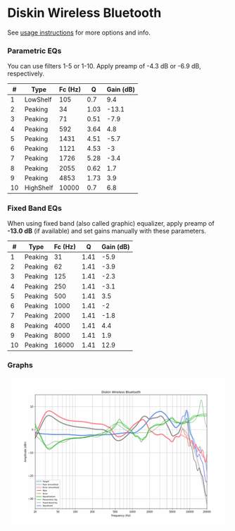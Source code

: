 # Diskin Wireless Bluetooth
See [usage instructions](https://github.com/jaakkopasanen/AutoEq#usage) for more options and info.

### Parametric EQs
You can use filters 1-5 or 1-10. Apply preamp of -4.3 dB or -6.9 dB, respectively.

|   # | Type      |   Fc (Hz) |    Q |   Gain (dB) |
|-----|-----------|-----------|------|-------------|
|   1 | LowShelf  |       105 | 0.7  |         9.4 |
|   2 | Peaking   |        34 | 1.03 |       -13.1 |
|   3 | Peaking   |        71 | 0.51 |        -7.9 |
|   4 | Peaking   |       592 | 3.64 |         4.8 |
|   5 | Peaking   |      1431 | 4.51 |        -5.7 |
|   6 | Peaking   |      1121 | 4.53 |        -3   |
|   7 | Peaking   |      1726 | 5.28 |        -3.4 |
|   8 | Peaking   |      2055 | 0.62 |         1.7 |
|   9 | Peaking   |      4853 | 1.73 |         3.9 |
|  10 | HighShelf |     10000 | 0.7  |         6.8 |

### Fixed Band EQs
When using fixed band (also called graphic) equalizer, apply preamp of **-13.0 dB** (if available) and set gains manually with these parameters.

|   # | Type    |   Fc (Hz) |    Q |   Gain (dB) |
|-----|---------|-----------|------|-------------|
|   1 | Peaking |        31 | 1.41 |        -5.9 |
|   2 | Peaking |        62 | 1.41 |        -3.9 |
|   3 | Peaking |       125 | 1.41 |        -2.3 |
|   4 | Peaking |       250 | 1.41 |        -3.1 |
|   5 | Peaking |       500 | 1.41 |         3.5 |
|   6 | Peaking |      1000 | 1.41 |        -2   |
|   7 | Peaking |      2000 | 1.41 |        -1.8 |
|   8 | Peaking |      4000 | 1.41 |         4.4 |
|   9 | Peaking |      8000 | 1.41 |         1.9 |
|  10 | Peaking |     16000 | 1.41 |        12.9 |

### Graphs
![](./Diskin%20Wireless%20Bluetooth.png)
